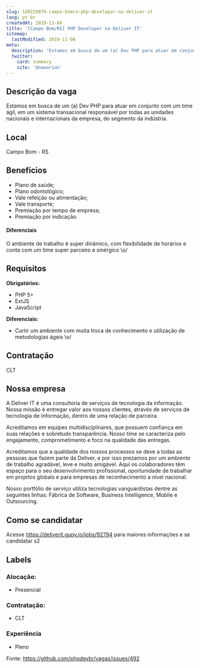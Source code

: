 ```yaml
---
slug: 520220876-campo-bomrs-php-developer-na-deliver-it
lang: pt-br
createdAt: 2019-11-08
title: '[Campo Bom/RS] PHP Developer na Deliver IT'
sitemap:
  lastModified: 2019-11-08
meta:
  description: 'Estamos em busca de um (a) Dev PHP para atuar em conjunto com um time ágil, em um sistema transacional responsável por todas as unidades nacionais e internacionais da empresa, do segmento da indústria.'
  twitter:
    card: summary
    site: '@nawarian'
---
```


<!--
==================================================
POR FAVOR, SÓ POSTE SE A VAGA FOR PARA DESENVOLVEDOR(A) PHP!

Não faça distinção de gênero no titulo da vaga.

Use: "PHP Developer" ao invés de "Desenvolvedor PHP" \o/

Exemplo: `[São Paulo/SP] PHP Developer na Nome da Empresa`

Evite fugir do padrão, isso só dá trabalho aos administradores,
pois os títulos são padronizados.
==================================================
-->

## Descrição da vaga

Estamos em busca de um (a) Dev PHP para atuar em conjunto com um time ágil, em um sistema transacional responsável por todas as unidades nacionais e internacionais da empresa, do segmento da indústria.

## Local

Campo Bom - RS

## Benefícios

- Plano de saúde;
- Plano odontológico;
- Vale refeição ou alimentação;
- Vale transporte;
- Premiação por tempo de empresa;
- Premiação por indicação.

#### Diferenciais

O ambiente de trabalho é super dinâmico, com flexibilidade de horários e conta com um time super parceiro e sinérgico \o/

## Requisitos

**Obrigatórios:**

- PHP 5+
- ExtJS
- JavaScript

**Diferenciais:**
- Curtir um ambiente com muita troca de conhecimento e utilização de metodologias ágeis \o/ 

## Contratação

CLT

## Nossa empresa

A Deliver IT é uma consultoria de serviços de tecnologia da informação. Nossa missão é entregar valor aos nossos clientes, através de serviços de tecnologia de informação, dentro de uma relação de parceira.

Acreditamos em equipes multidisciplinares, que possuem confiança em suas relações e sobretudo transparência. Nosso time se caracteriza pelo engajamento, comprometimento e foco na qualidade das entregas.

Acreditamos que a qualidade dos nossos processos se deve a todas as pessoas que fazem parte da Deliver, e por isso prezamos por um ambiente de trabalho agradável, leve e muito amigável. Aqui os colaboradores têm espaço para o seu desenvolvimento profissional, oportunidade de trabalhar em projetos globais e para empresas de reconhecimento a nível nacional.

Nosso portfólio de serviço utiliza tecnologias vanguardistas dentre as seguintes linhas: Fábrica de Software, Business Intelligence, Mobile e Outsourcing.

## Como se candidatar

Acesse https://deliverit.gupy.io/jobs/92794 para maiores informações e se candidatar s2

## Labels

<!-- Escolha abaixo, apague as que não fizerem sentido: -->
### Alocação:
- Presencial

### Contratação:
- CLT

### Experiência
- Pleno


Fonte: https://github.com/phpdevbr/vagas/issues/492